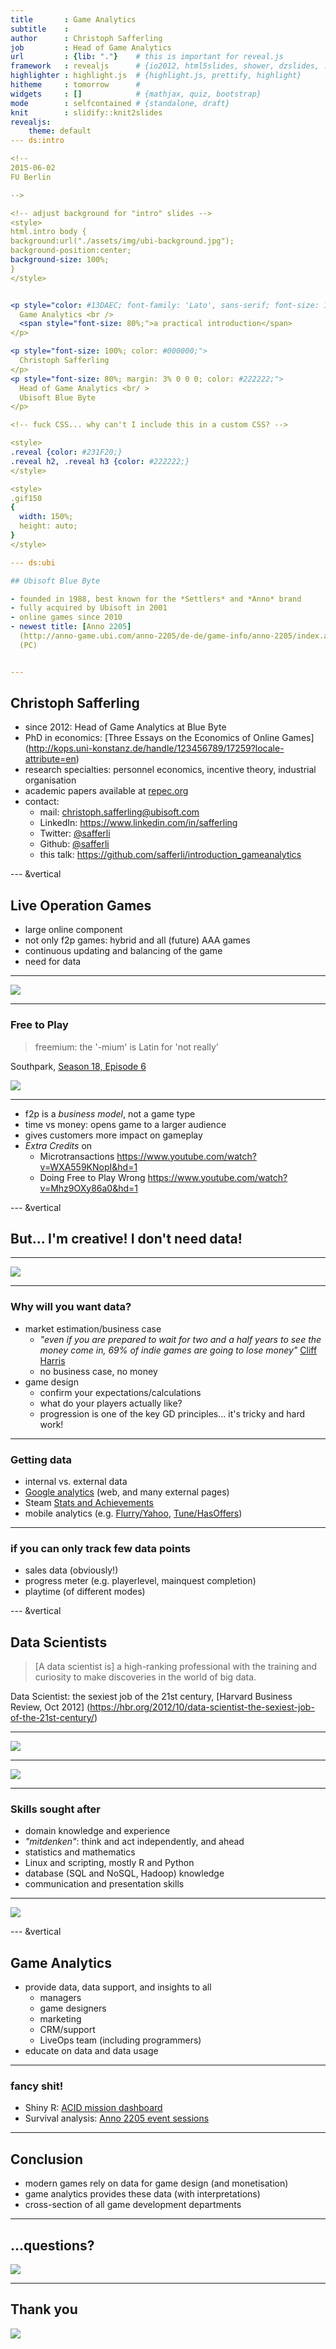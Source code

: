```yaml
---
title       : Game Analytics
subtitle    : 
author      : Christoph Safferling
job         : Head of Game Analytics
url         : {lib: "."}    # this is important for reveal.js
framework   : revealjs      # {io2012, html5slides, shower, dzslides, ...}
highlighter : highlight.js  # {highlight.js, prettify, highlight}
hitheme     : tomorrow      # 
widgets     : []            # {mathjax, quiz, bootstrap}
mode        : selfcontained # {standalone, draft}
knit        : slidify::knit2slides
revealjs: 
    theme: default
--- ds:intro

<!--
2015-06-02
FU Berlin

-->

<!-- adjust background for "intro" slides -->
<style>
html.intro body {
background:url("./assets/img/ubi-background.jpg");
background-position:center;
background-size: 100%;
} 
</style>


<p style="color: #13DAEC; font-family: 'Lato', sans-serif; font-size: 150%; margin: 0 0 10% 0;">
  Game Analytics <br />
  <span style="font-size: 80%;">a practical introduction</span>
</p>

<p style="font-size: 100%; color: #000000;">
  Christoph Safferling
</p>
<p style="font-size: 80%; margin: 3% 0 0 0; color: #222222;">
  Head of Game Analytics <br/ > 
  Ubisoft Blue Byte
</p>

<!-- fuck CSS... why can't I include this in a custom CSS? -->

<style>
.reveal {color: #231F20;}
.reveal h2, .reveal h3 {color: #222222;}
</style>

<style>
.gif150
{
  width: 150%;
  height: auto;
}
</style>

--- ds:ubi

## Ubisoft Blue Byte

- founded in 1988, best known for the *Settlers* and *Anno* brand
- fully acquired by Ubisoft in 2001
- online games since 2010
- newest title: [Anno 2205]
  (http://anno-game.ubi.com/anno-2205/de-de/game-info/anno-2205/index.aspx) 
  (PC)


---
```


## Christoph Safferling

- since 2012: Head of Game Analytics at Blue Byte
- PhD in economics: [Three Essays on the Economics of Online Games]
  (http://kops.uni-konstanz.de/handle/123456789/17259?locale-attribute=en)
- research specialties: personnel economics, incentive theory, industrial organisation
- academic papers available at [repec.org](https://ideas.repec.org/f/psa961.html)
- contact:
  - mail: christoph.safferling@ubisoft.com
  - LinkedIn: https://www.linkedin.com/in/safferling 
  - Twitter: [@safferli](https://twitter.com/safferli) 
  - Github: [@safferli](https://github.com/safferli)
  - this talk: https://github.com/safferli/introduction_gameanalytics
  

--- &vertical

## Live Operation Games

- large online component
- not only f2p games: hybrid and all (future) AAA games
- continuous updating and balancing of the game
- need for data

***

<img src="assets/img/dontworry.jpg" class="gif150" />

***

### Free to Play 

> freemium: the '-mium' is Latin for 'not really'

Southpark, [Season 18, Episode 6](http://southpark.cc.com/full-episodes/s18e06-freemium-isnt-free)

<img src="assets/img/southpark_f2p.gif" />

***

- f2p is a *business model*, not a game type
- time vs money: opens game to a larger audience
- gives customers more impact on gameplay
- *Extra Credits* on 
  - Microtransactions https://www.youtube.com/watch?v=WXA559KNopI&hd=1
  - Doing Free to Play Wrong https://www.youtube.com/watch?v=Mhz9OXy86a0&hd=1


--- &vertical

## But... I'm creative! I don't need data! 

<!-- if you want to be an Indie developer, make your first games on someone else's budget. You don't want to make all those early mistakes on your own budget! -->

<!-- being an indie doesn't mean you can do what you want -- investor wants something, banks want something, unless you have your own money and you're willing to spend that -->

***

<img src="assets/img/archer-slap.gif" class="gif150" />

***

### Why will you want data? 

- market estimation/business case
  - *"even if you are prepared to wait for two and a half years to see the money come in, 69% of indie games are going to lose money"* [Cliff Harris](http://positech.co.uk/cliffsblog/2016/01/06/random-but-fun-indie-game-data-sampling/)
  - no business case, no money
- game design 
  - confirm your expectations/calculations
  - what do your players actually like?
  - progression is one of the key GD principles... it's tricky and hard work! 

<!-- you're studying here, which is the most expensive thing you will be doing (short of having kids, which will also study)... so you want this to pay off, right? -->

***

### Getting data

<!-- - mods!
  - steam workshop
  - Paradox, Cities Skylines finding most-desired features from modders
-->

<!-- like Steam store data, mod -->
- internal vs. external data
- [Google analytics](http://www.google.com/analytics/#?modal_active=none) (web, and many external pages) 
- Steam [Stats and Achievements](https://partner.steamgames.com/documentation/ugs)
- mobile analytics (e.g. [Flurry/Yahoo](https://developer.yahoo.com/), [Tune/HasOffers](http://www.hasoffers.com/))

***

### if you can only track few data points

- sales data (obviously!)
- progress meter (e.g. playerlevel, mainquest completion)
- playtime (of different modes)


--- &vertical

## Data Scientists

> [A data scientist is] a high-ranking professional with the training and 
> curiosity to make discoveries in the world of big data.

Data Scientist: the sexiest job of the 21st century, 
[Harvard Business Review, Oct 2012]
(https://hbr.org/2012/10/data-scientist-the-sexiest-job-of-the-21st-century/)

***

<img src="assets/img/barycentric-triangle.png" />

***

<img src="assets/img/data-scientist-triangle.png" />

***

### Skills sought after

- domain knowledge and experience
- *"mitdenken"*: think and act independently, and ahead
- statistics and mathematics
- Linux and scripting, mostly R and Python
- database (SQL and NoSQL, Hadoop) knowledge
- communication and presentation skills

<!-- you specifically do *not* need Excel! -->

***

<img src="assets/img/all-the-things.jpg" />


--- &vertical

## Game Analytics

- provide data, data support, and insights to all
  - managers
  - game designers
  - marketing
  - CRM/support
  - LiveOps team (including programmers)
- educate on data and data usage

***

### fancy shit!

- Shiny R: [ACID mission dashboard](http://127.0.0.1:7471/)
- Survival analysis: [Anno 2205 event sessions](http://127.0.0.1:4076/)

<!-- Anno 2205 endgame 	Provides data on endgame (after completing main quest 29). -->
<!-- Anno 2205 event sessions 	Provides data on event sessions in Anno 2205. -->
<!-- Anno 2205 quests 	Provides data on quests in Anno 2205. -->
<!-- Anno 2205 settings 	Provides data on game and language settings in Anno 2205. -->
<!-- Anno 2205 online features 	Provides data on online feature usage in Anno 2205. -->
<!-- Anno 2205 population and economy 	Provides data on populations and economies of corporations -->

---

## Conclusion

- modern games rely on data for game design (and monetisation)
- game analytics provides these data (with interpretations)
- cross-section of all game development departments


---

## ...questions?

<img src="assets/img/cat-menacing.gif" class="gif150" />


---

## Thank you

<img src="assets/img/dankeschoen.jpg" />

<!-- &hellip;and we're hiring! &#9786; 
 &#128522; &#128512; -->


